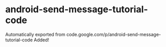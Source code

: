 # android-send-message-tutorial-code
Automatically exported from code.google.com/p/android-send-message-tutorial-code
Added!
